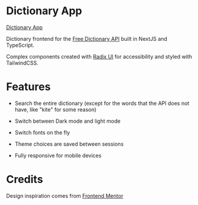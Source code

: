 # Dictionary App

[Dictionary App](https://cseltzner.github.io/dictionary-app/)

Dictionary frontend for the [Free Dictionary API](https://dictionaryapi.dev/) built in NextJS and TypeScript.

Complex components created with [Radix UI](https://www.radix-ui.com/) for accessibility and styled with TailwindCSS.

# Features

- Search the entire dictionary (except for the words that the API does not have, like "kite" for some reason)

- Switch between Dark mode and light mode

- Switch fonts on the fly

- Theme choices are saved between sessions

- Fully responsive for mobile devices

# Credits

Design inspiration comes from [Frontend Mentor](https://www.frontendmentor.io/)
